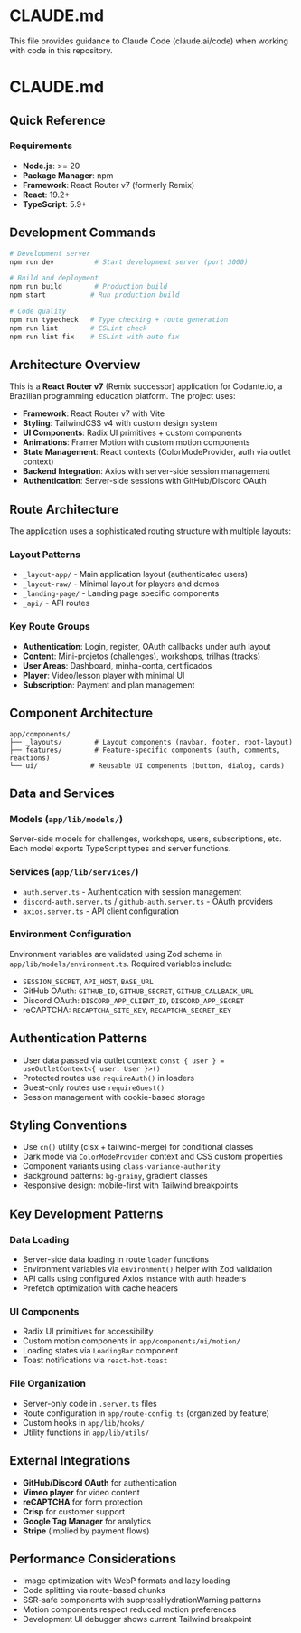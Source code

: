 # CLAUDE.md

This file provides guidance to Claude Code (claude.ai/code) when working with code in this repository.

# CLAUDE.md

## Quick Reference

### Requirements

- **Node.js**: >= 20
- **Package Manager**: npm
- **Framework**: React Router v7 (formerly Remix)
- **React**: 19.2+
- **TypeScript**: 5.9+

## Development Commands

```bash
# Development server
npm run dev          # Start development server (port 3000)

# Build and deployment
npm run build        # Production build
npm start           # Run production build

# Code quality
npm run typecheck   # Type checking + route generation
npm run lint        # ESLint check
npm run lint-fix    # ESLint with auto-fix
```

## Architecture Overview

This is a **React Router v7** (Remix successor) application for Codante.io, a Brazilian programming education platform. The project uses:

- **Framework**: React Router v7 with Vite
- **Styling**: TailwindCSS v4 with custom design system
- **UI Components**: Radix UI primitives + custom components
- **Animations**: Framer Motion with custom motion components
- **State Management**: React contexts (ColorModeProvider, auth via outlet context)
- **Backend Integration**: Axios with server-side session management
- **Authentication**: Server-side sessions with GitHub/Discord OAuth

## Route Architecture

The application uses a sophisticated routing structure with multiple layouts:

### Layout Patterns

- `_layout-app/` - Main application layout (authenticated users)
- `_layout-raw/` - Minimal layout for players and demos
- `_landing-page/` - Landing page specific components
- `_api/` - API routes

### Key Route Groups

- **Authentication**: Login, register, OAuth callbacks under auth layout
- **Content**: Mini-projetos (challenges), workshops, trilhas (tracks)
- **User Areas**: Dashboard, minha-conta, certificados
- **Player**: Video/lesson player with minimal UI
- **Subscription**: Payment and plan management

## Component Architecture

```
app/components/
├── _layouts/        # Layout components (navbar, footer, root-layout)
├── features/        # Feature-specific components (auth, comments, reactions)
└── ui/             # Reusable UI components (button, dialog, cards)
```

## Data and Services

### Models (`app/lib/models/`)

Server-side models for challenges, workshops, users, subscriptions, etc. Each model exports TypeScript types and server functions.

### Services (`app/lib/services/`)

- `auth.server.ts` - Authentication with session management
- `discord-auth.server.ts` / `github-auth.server.ts` - OAuth providers
- `axios.server.ts` - API client configuration

### Environment Configuration

Environment variables are validated using Zod schema in `app/lib/models/environment.ts`. Required variables include:

- `SESSION_SECRET`, `API_HOST`, `BASE_URL`
- GitHub OAuth: `GITHUB_ID`, `GITHUB_SECRET`, `GITHUB_CALLBACK_URL`
- Discord OAuth: `DISCORD_APP_CLIENT_ID`, `DISCORD_APP_SECRET`
- reCAPTCHA: `RECAPTCHA_SITE_KEY`, `RECAPTCHA_SECRET_KEY`

## Authentication Patterns

- User data passed via outlet context: `const { user } = useOutletContext<{ user: User }>()`
- Protected routes use `requireAuth()` in loaders
- Guest-only routes use `requireGuest()`
- Session management with cookie-based storage

## Styling Conventions

- Use `cn()` utility (clsx + tailwind-merge) for conditional classes
- Dark mode via `ColorModeProvider` context and CSS custom properties
- Component variants using `class-variance-authority`
- Background patterns: `bg-grainy`, gradient classes
- Responsive design: mobile-first with Tailwind breakpoints

## Key Development Patterns

### Data Loading

- Server-side data loading in route `loader` functions
- Environment variables via `environment()` helper with Zod validation
- API calls using configured Axios instance with auth headers
- Prefetch optimization with cache headers

### UI Components

- Radix UI primitives for accessibility
- Custom motion components in `app/components/ui/motion/`
- Loading states via `LoadingBar` component
- Toast notifications via `react-hot-toast`

### File Organization

- Server-only code in `.server.ts` files
- Route configuration in `app/route-config.ts` (organized by feature)
- Custom hooks in `app/lib/hooks/`
- Utility functions in `app/lib/utils/`

## External Integrations

- **GitHub/Discord OAuth** for authentication
- **Vimeo player** for video content
- **reCAPTCHA** for form protection
- **Crisp** for customer support
- **Google Tag Manager** for analytics
- **Stripe** (implied by payment flows)

## Performance Considerations

- Image optimization with WebP formats and lazy loading
- Code splitting via route-based chunks
- SSR-safe components with suppressHydrationWarning patterns
- Motion components respect reduced motion preferences
- Development UI debugger shows current Tailwind breakpoint
